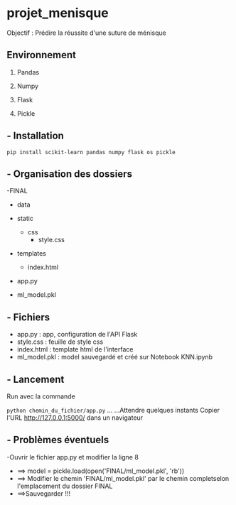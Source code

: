 # projet_menisque



Objectif : Prédire la réussite d'une suture de ménisque



## Environnement

1. Pandas

2. Numpy

3. Flask

4. Pickle



## - Installation



`pip install scikit-learn pandas numpy flask os pickle`



## - Organisation des dossiers

-FINAL
   - data

   - static
      - css
         - style.css

   - templates
      - index.html

   - app.py

   - ml_model.pkl

## - Fichiers
- app.py : app, configuration de l'API Flask
- style.css : feuille de style css
- index.html : template html de l'interface
- ml_model.pkl : model sauvegardé et créé sur Notebook KNN.ipynb


## - Lancement



Run avec la commande

`python chemin_du_fichier/app.py`
...
...Attendre quelques instants
Copier l'URL http://127.0.0.1:5000/ dans un navigateur

## - Problèmes éventuels

-Ouvrir le fichier app.py et modifier la ligne 8
- ==> model = pickle.load(open('FINAL/ml_model.pkl', 'rb'))
- ==> Modifier le chemin 'FINAL/ml_model.pkl' par le chemin completselon l'emplacement du dossier FINAL
- ==>Sauvegarder !!! 
